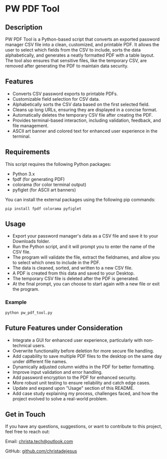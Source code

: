# PW PDF Tool

## Description
PW PDF Tool is a Python-based script that converts an exported password manager CSV file into a clean, customized, and printable PDF. It allows the user to select which fields from the CSV to include, sorts the data alphabetically, and generates a neatly formatted PDF with a table layout. The tool also ensures that sensitive files, like the temporary CSV, are removed after generating the PDF to maintain data security.

## Features
- Converts CSV password exports to printable PDFs.
- Customizable field selection for CSV data.
- Alphabetically sorts the CSV data based on the first selected field.
- Cleans up long URLs, ensuring they are displayed in a concise format.
- Automatically deletes the temporary CSV file after creating the PDF.
- Provides terminal-based interaction, including validation, feedback, and file management.
- ASCII art banner and colored text for enhanced user experience in the terminal.

## Requirements
This script requires the following Python packages:

- Python 3.x
- fpdf (for generating PDF)
- colorama (for color terminal output)
- pyfiglet (for ASCII art banners)

You can install the external packages using the following pip commands:
```
pip install fpdf colorama pyfiglet
```

## Usage
- Export your password manager's data as a CSV file and save it to your Downloads folder.
- Run the Python script, and it will prompt you to enter the name of the CSV file.
- The program will validate the file, extract the fieldnames, and allow you to select which ones to include in the PDF.
- The data is cleaned, sorted, and written to a new CSV file.
- A PDF is created from this data and saved to your Desktop.
- The temporary CSV file is deleted after the PDF is generated.
- At the final prompt, you can choose to start again with a new file or exit the program.

### Example
```
python pw_pdf_tool.py
```
## Future Features under Consideration
- Integrate a GUI for enhanced user experience, particularly with non-technical users.
- Overwrite functionality before deletion for more secure file handling.
- Add capability to save multiple PDF files to the desktop on the same day under different file names. 
- Dynamically adjusted column widths in the PDF for better formatting.
- Improve input validation and error handling.
- Add password encryption to the PDF for enhanced security.
- More robust unit testing to ensure reliability and catch edge cases.
- Update and expand upon "Usage" section of this README.
- Add case study explaining my process, challenges faced, and how the project evolved to solve a real-world problem. 

## Get in Touch
If you have any questions, suggestions, or want to contribute to this project, feel free to reach out:

Email: christa.tech@outlook.com

GitHub: [github.com/christadejesus](https://github.com/christadejesus)